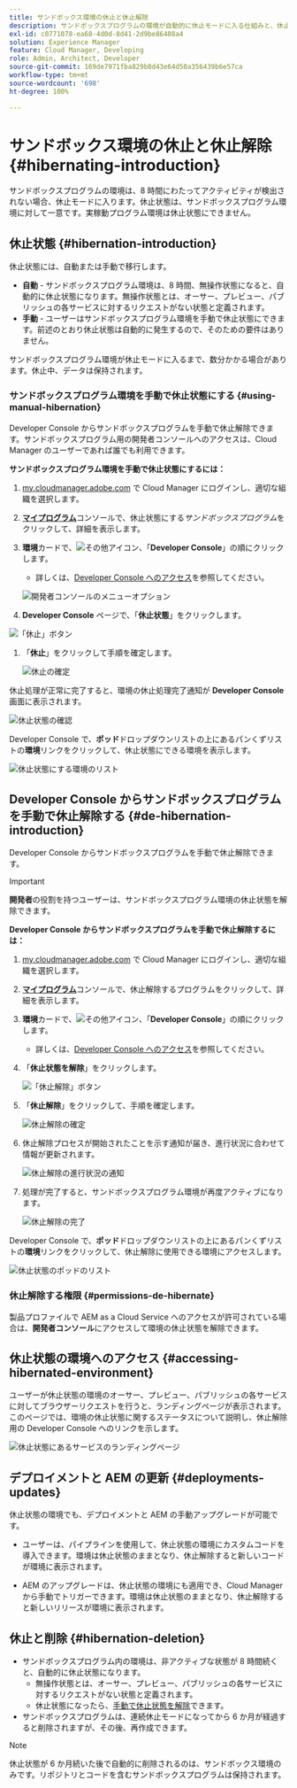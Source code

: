 ```yaml
---
title: サンドボックス環境の休止と休止解除
description: サンドボックスプログラムの環境が自動的に休止モードに入る仕組みと、休止解除の方法について説明します。
exl-id: c0771078-ea68-4d0d-8d41-2d9be86408a4
solution: Experience Manager
feature: Cloud Manager, Developing
role: Admin, Architect, Developer
source-git-commit: 169de7971fba829b0d43e64d50a356439b6e57ca
workflow-type: tm+mt
source-wordcount: '698'
ht-degree: 100%

---
```



# サンドボックス環境の休止と休止解除 {#hibernating-introduction}

サンドボックスプログラムの環境は、8 時間にわたってアクティビティが検出されない場合、休止モードに入ります。休止状態は、サンドボックスプログラム環境に対して一意です。実稼動プログラム環境は休止状態にできません。

## 休止状態 {#hibernation-introduction}

休止状態には、自動または手動で移行します。

* **自動** - サンドボックスプログラム環境は、8 時間、無操作状態になると、自動的に休止状態になります。無操作状態とは、オーサー、プレビュー、パブリッシュの各サービスに対するリクエストがない状態と定義されます。
* **手動** - ユーザーはサンドボックスプログラム環境を手動で休止状態にできます。前述のとおり休止状態は自動的に発生するので、そのための要件はありません。

サンドボックスプログラム環境が休止モードに入るまで、数分かかる場合があります。休止中、データは保持されます。

### サンドボックスプログラム環境を手動で休止状態にする {#using-manual-hibernation}

Developer Console からサンドボックスプログラムを手動で休止解除できます。サンドボックスプログラム用の開発者コンソールへのアクセスは、Cloud Manager のユーザーであれば誰でも利用できます。

**サンドボックスプログラム環境を手動で休止状態にするには：**

1. [my.cloudmanager.adobe.com](https://my.cloudmanager.adobe.com/) で Cloud Manager にログインし、適切な組織を選択します。

1. **[マイプログラム](/help/implementing/cloud-manager/navigation.md#my-programs)**&#x200B;コンソールで、休止状態にする&#x200B;*サンドボックスプログラム*&#x200B;をクリックして、詳細を表示します。

1. **環境**&#x200B;カードで、![その他アイコン](https://spectrum.adobe.com/static/icons/workflow_18/Smock_More_18_N.svg)、「**Developer Console**」の順にクリックします。

   * 詳しくは、[Developer Console へのアクセス](/help/implementing/cloud-manager/manage-environments.md#accessing-developer-console)を参照してください。

   ![開発者コンソールのメニューオプション](/help/implementing/cloud-manager/assets/developer-console-menu-option.png)

1. **Developer Console** ページで、「**休止状態**」をクリックします。

<!-- UPDATE THESE SCREENSHOTS WHEN NEW AEM DEVELOPER CONSOLE UI IS RELEASED. AS OF OCTOBER 14, 2024, NEW UI IS STILL IN PRIVATE BETA -->

![「休止」ボタン](assets/hibernate-1.png)

1. 「**休止**」をクリックして手順を確定します。

   ![休止の確定](assets/hibernate-2.png)

休止処理が正常に完了すると、環境の休止処理完了通知が **Developer Console** 画面に表示されます。

![休止状態の確認](assets/hibernate-4.png)

Developer Console で、**ポッド**&#x200B;ドロップダウンリストの上にあるパンくずリストの&#x200B;**環境**&#x200B;リンクをクリックして、休止状態にできる環境を表示します。

![休止状態にする環境のリスト](assets/hibernate-1b.png)

## Developer Console からサンドボックスプログラムを手動で休止解除する {#de-hibernation-introduction}

Developer Console からサンドボックスプログラムを手動で休止解除できます。

>[!IMPORTANT]
>
>**開発者**&#x200B;の役割を持つユーザーは、サンドボックスプログラム環境の休止状態を解除できます。

**Developer Console からサンドボックスプログラムを手動で休止解除するには：**

1. [my.cloudmanager.adobe.com](https://my.cloudmanager.adobe.com/) で Cloud Manager にログインし、適切な組織を選択します。

1. **[マイプログラム](/help/implementing/cloud-manager/navigation.md#my-programs)**&#x200B;コンソールで、休止解除するプログラムをクリックして、詳細を表示します。

1. **環境**&#x200B;カードで、![その他アイコン](https://spectrum.adobe.com/static/icons/workflow_18/Smock_More_18_N.svg)、「**Developer Console**」の順にクリックします。

   * 詳しくは、[Developer Console へのアクセス](/help/implementing/cloud-manager/manage-environments.md#accessing-developer-console)を参照してください。

1. 「**休止状態を解除**」をクリックします。

   ![「休止解除」ボタン](assets/de-hibernation-img1.png)

1. 「**休止解除**」をクリックして、手順を確定します。

   ![休止解除の確定](assets/de-hibernation-img2.png)

1. 休止解除プロセスが開始されたことを示す通知が届き、進行状況に合わせて情報が更新されます。

   ![休止解除の進行状況の通知](assets/de-hibernation-img3.png)

1. 処理が完了すると、サンドボックスプログラム環境が再度アクティブになります。

   ![休止解除の完了](assets/de-hibernation-img4.png)

Developer Console で、**ポッド**&#x200B;ドロップダウンリストの上にあるパンくずリストの&#x200B;**環境**&#x200B;リンクをクリックして、休止解除に使用できる環境にアクセスします。

![休止状態のポッドのリスト](assets/de-hibernate-1b.png)

### 休止解除する権限 {#permissions-de-hibernate}

製品プロファイルで AEM as a Cloud Service へのアクセスが許可されている場合は、**開発者コンソール**&#x200B;にアクセスして環境の休止状態を解除できます。

## 休止状態の環境へのアクセス {#accessing-hibernated-environment}

ユーザーが休止状態の環境のオーサー、プレビュー、パブリッシュの各サービスに対してブラウザーリクエストを行うと、ランディングページが表示されます。このページでは、環境の休止状態に関するステータスについて説明し、休止解除用の Developer Console へのリンクを示します。

![休止状態にあるサービスのランディングページ](assets/de-hibernation-img5.png)

## デプロイメントと AEM の更新 {#deployments-updates}

休止状態の環境でも、デプロイメントと AEM の手動アップグレードが可能です。

* ユーザーは、パイプラインを使用して、休止状態の環境にカスタムコードを導入できます。環境は休止状態のままとなり、休止解除すると新しいコードが環境に表示されます。

* AEM のアップグレードは、休止状態の環境にも適用でき、Cloud Manager から手動でトリガーできます。環境は休止状態のままとなり、休止解除すると新しいリリースが環境に表示されます。

## 休止と削除 {#hibernation-deletion}

* サンドボックスプログラム内の環境は、非アクティブな状態が 8 時間続くと、自動的に休止状態になります。
   * 無操作状態とは、オーサー、プレビュー、パブリッシュの各サービスに対するリクエストがない状態と定義されます。
   * 休止状態になったら、[手動で休止状態を解除](#de-hibernation-introduction)できます。
* サンドボックスプログラムは、連続休止モードになってから 6 か月が経過すると削除されますが、その後、再作成できます。

>[!NOTE]
>
>休止状態が 6 か月続いた後で自動的に削除されるのは、サンドボックス環境のみです。リポジトリとコードを含むサンドボックスプログラムは保持されます。
